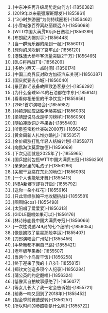 
1. [中东冲突再升级局势走向何方]-[1856382]
1. [2019年以来最强耀斑爆发]-[1855861]
1. [“3小时旅游圈”为何持续圈粉]-[1856462]
1. [小雪喊张百乔离赵丽颖远点]-[1856098]
1. [WTT中国大满贯10月5日赛程]-[1856289]
1. [布朗尼大帽对手]-[1856448]
1. [当一群玩乐器的聚到一起]-[1856017]
1. [想你的风吹到了哀牢山]-[1856120]
1. [港珠澳大桥年客流量突破2千万]-[1856465]
1. [BLG将再战T1]-[1856209]
1. [多给小西天一点时间]-[1856174]
1. [中国工商界反对欧方加征汽车关税]-[1856387]
1. [国庆就要去小城]-[1856040]
1. [景区辟谣设备故障致游客悬空]-[1856292]
1. [为什么全球55%的石油都在中东]-[1856141]
1. [看看你相册里的干净饮食]-[1855656]
1. [2NE1首尔演唱会]-[1855982]
1. [孙颖莎回应战胜伊藤美诚]-[1856033]
1. [梁靖崑说马龙是学习榜样]-[1856050]
1. [随拍凑歌词之苹果香]-[1855403]
1. [听泉鉴宝粉丝突破2000万]-[1856346]
1. [黄金周新人扎堆办婚礼]-[1855357]
1. [金价飙涨打乱年轻人结婚计划]-[1855877]
1. [向鹏淘汰莫雷加德]-[1856069]
1. [下次见面就是2025年了]-[1855965]
1. [国乒提前包揽WTT中国大满贯五冠]-[1856250]
1. [亲亲家里的毛孩子]-[1856286]
1. [尖椒干豆腐在东北的地位]-[1856093]
1. [一个人也能呲牙舞]-[1855415]
1. [NBA新赛季即将开启]-[1855792]
1. [送你一朵小红花]-[1855616]
1. [只此青绿张翰平地收腿挑战]-[1855581]
1. [图图妈cos]-[1855498]
1. [太阳唱了爱爱爱]-[1856313]
1. [GIDLE翻唱如果可以]-[1856176]
1. [林诗栋蒯曼中国大满贯夺冠]-[1856066]
1. [一次性说透749局的七个细节]-[1856054]
1. [像是摘取了星星那般幸运]-[1855407]
1. [刀郎演唱会广州站]-[1855456]
1. [手势舞都不用自己跳]-[1855421]
1. [老年版苹果香]-[1855507]
1. [当两个小鸟胃干饭]-[1856258]
1. [终于迎来了我的十八岁]-[1855815]
1. [郑钦文创造多项个人纪录]-[1856284]
1. [蒲公英的约定翻唱]-[1856324]
1. [低像素自拍故事感绝了]-[1856077]
1. [等女儿长大了我一定会告诉她]-[1855721]
1. [前奏一响又回到了2018年]-[1855452]
1. [掘金季前赛遭逆转]-[1856257]
1. [所以时间的参照物是什么呢]-[1855722]